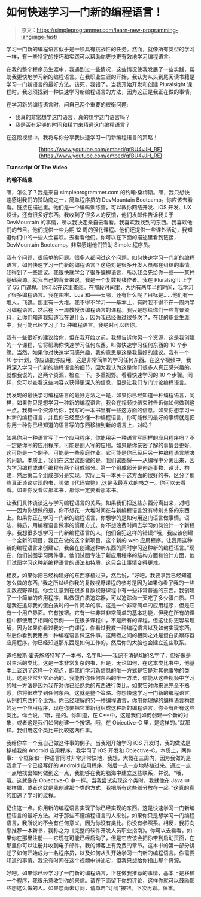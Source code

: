 # 如何快速学习一门新的编程语言！

> 原文：<https://simpleprogrammer.com/learn-new-programming-language-fast/>

学习一门新的编程语言似乎是一项具有挑战性的任务。然而，就像所有类型的学习一样，有一些特定的技巧和实践可以帮助你更快更有效地学习编程语言。

在我的整个程序员生涯中，我遇到过一些情况，这些情况使我发展了一些实践，帮助我更快地学习新的编程语言。在我职业生涯的开始，我认为从头到尾阅读书籍是学习一门新语言的最好方法。该死，我错了。当我开始开发和创建 Pluralsight 课程时，我必须找到一种快速学习新编程语言的方法，因为这正是我正在做的事情。

在学习新的编程语言时，问自己两个重要的权衡问题:

*   我真的非常想学这门语言，真的想学这门语言吗？
*   我是否有足够的时间和精力来精通这门编程语言？

在这段视频中，我将与你分享我快速学习一门新编程语言的策略！

<center>

[https://www.youtube.com/embed/gfBU4vJH_RE](https://www.youtube.com/embed/gfBU4vJH_RE)

</center>

**Transcript Of The Video**

**约翰不结束**

嘿，怎么了？我是来自 simpleprogrammer.com 的约翰·桑梅斯。嘿，我只想快速感谢我们的赞助商之一，简单程序员的 DevMountain Bootcamp。你应该去看看。链接在描述里。他们是一个编码训练营，可以教你网络开发、iOS 开发、UX 设计，还有很多好东西。我收到了很多人的反馈，他们发邮件告诉我关于 DevMountain 的事情，所以我决定亲自去看看。我喜欢我找到的东西。我喜欢他们的节目。他们提供一些为期 12 周的强化课程。他们还提供一些课外活动，我知道你们中的一些人会喜欢。去看看他们。你可以在下面的描述里看到链接，DevMountain Bootcamp。非常感谢他们赞助 Simple 程序员。

我有个问题，很简单的问题。很多人都问过这个问题，如何快速学习一门新的编程语言。如何快速学习一门新的编程语言？这绝对是很多开发人员都在纠结的事情。我得到了一些建议。我很快就学会了很多编程语言，所以我会先给你一些——某种基础资源。就我自己的背景来说，我是一个复数视线作者。我在 Pluralsight 上学了 55 门课程。你可以在这里查阅。在那段时间里，大约有两年半的时间，我学习了很多编程语言。我在围棋、Lua 和——天哪，还有什么呢？目标是……他们有一堆人。飞镖。那里有一大堆。我不得不学习——基本上，有时我不得不在一周内学习编程语言，然后在下一周教授该编程语言的课程。我只是想给你们一些背景资料，让你们知道我知道我在说什么，因为我已经做过很多次了，在我的职业生涯中，我可能已经学习了 15 种编程语言。我绝对可以帮你。

我有一些很好的建议给你，但在我开始之前，我想告诉你另一个资源，这是我创建的一个课程，它将帮助你快速学习任何东西。叫做快速学习任何东西的 10 个步骤。当然，如果你对快速学习感兴趣，我的意思是这是我最好的建议。我有一个 10 步计划，你应该能够应用，这是非常简单的学习任何东西。在这个视频中，我将深入学习一门新的编程语言的细节，因为我认为这是你们很多人真正感兴趣的。就像我说的，这两个资源，检查一下。多重视野。看看快速学习的 10 个步骤。同样，您可以查看这些内容以获得更深入的信息，但是让我们专门讨论编程语言。

我发现的最快学习编程语言的最好方法之一是，如果你已经知道一种编程语言，同样，如果你只是想学习一种新的编程语言，我会在视频快结束时告诉你如何做到这一点。我有一个资源给你，我写的一本书里有一些这方面的信息。如果你想学习一种新的编程语言，并且你已经至少懂一种编程语言，你可能做的最好的事情就是把你用一种你已经知道的语言写的东西移植到新的语言上，对吗？

如果你用一种语言写了一个应用程序，你能用另一种语言写同样的应用程序吗？不一定是你写的应用程序。可能是别人写的应用。如果是你亲密了解的事情会更好。这可能是一个例子。可能是一些家庭作业。它可能是你已经用另一种编程语言解决的问题。本质上，我们在这里试图做的是，我们试图将——从编程中分离出来，因为学习编程或进行编程有两个组成部分。第一个组成部分是创造事物、设计、构建，然后第二个组成部分是实现。实际上有一本关于这方面的很好的书，区分了那些真正谈论实现的书，叫做《代码完整》,这是我最喜欢的书之一。你可以去看看。如果你没看过那本书，那你一定要看那本书。

让我们具体谈谈这与学习编程语言的关系。如果我们把这些东西分离出来，对吧——因为你想做的是，你不想花一大堆时间在与新编程语言没有特别关系的东西上。如果你正在学习一门新的编程语言，你想学的是如何用这门语言做事情。语法，特质，用编程语言做事的惯用方式。你不想浪费时间去学习如何设计一个新程序。我想很多想学习一门新编程语言的人，他们会犯这样的错误:“哦，我应该创建一个全新的项目，我正在做的这个新项目，这个新的 web 应用程序。让我用这种新的编程语言来创建它，我会在创建这种新东西的同时学习这种新的编程语言。”现在，他们试图学习两件事。他们试图专注于新应用程序的结构方面和设计方面，他们试图学习这种新编程语言的语法和特质，这只会让事情变得更难。

相反，如果你把已经构建好的东西移植过来，然后说，“好吧。我要拿我已经知道怎么做的东西，”我之所以给你我的复数视野课程的参考是因为如果你看了我的一些复数视野课程，你会注意到在很多复数视野课程中有一些非常普遍的东西。我创建了一个简单的应用程序，叫做蛋白质追踪器，可以追踪你一天吃了多少蛋白质。只是我在追踪我的蛋白质时的一件简单的事。这是一个非常简单的应用程序，但是它有一个用户界面。它有按钮。它有一些非常非常简单的基本功能，但我在所有的课程中都使用了相同的示例——在很多课程中，不是所有的课程。但这让你更容易理解，因为如果你看过我的一门课程，你看过我教一种编程语言以及如何实现东西，然后你看到我用另一种编程语言做这件事，这两者之间的相同之处是蛋白质跟踪器应用程序。你已经知道那东西是如何工作的，然后你的大脑也会建立这些联系。

道格拉斯·霍夫施塔特写了一本书，名字叫——我记不清确切的名字了，但好像是对生活的类比。这是一本非常复杂的书，但是，无论如何，在这本类比书中，他基本上谈到了这样一个观点，即我们学习新信息的唯一方式是它是对其他事物的类比。这是非常非常正确的。我能教你任何东西的唯一方法，你能从这些视频中学习的唯一方法是因为我在对你已经熟悉的东西进行类比。如果它对你来说完全不熟悉，你将很难学到任何东西。这就是整个策略。你想快速学习一门新的编程语言。从别的东西打个比方。你已经理解的另一种编程语言，你用你理解的编程语言构建的另一个应用程序，现在你要把它重新组织成这种新的编程语言，你会有所有这些类比。你会说，“哦，是的。你知道，在 C++中，这是我们如何创建一个新的对象，或者这是我们如何创建一个按钮。哦，在 Objective-C 里，是这样的。”就那样。我们用这个类比来比较这两件事。

我给你举一个我自己做这件事的例子。当我刚开始学习 iOS 开发时，我的做法是移植我的 Android 应用程序。我学习了 iOS 开发和 Objective-C。本质上，两件事:一个框架和一种语言同时非常非常快地，我想，大概在三周内，因为我做的是我拿了一个已经写好的 Android 应用程序，然后一点一点地移植过来。通过一点一点地找出如何做到这一点，我能够在我的脑海中建立这些联系，并说，“哦，哦。这就像在 Objective-C 中一样。当我尝试实现这个类时，我就像在 Java 中那样做，或者这就是我创建那个类的方式，我把所有这些部分放在一起。”这真的真的加速了学习的过程。

记住这一点。你用新的编程语言实现了你已经实现的东西。这是快速学习一门新编程语言的最好方法。对于那些不懂编程语言的人来说，如果你只是想学习一门编程语言，我所说的不会有任何意义，因为你没有类比。你没有参照系。相反，我将向您推荐一本新书，我称之为《完整的软件开发人员职业指南》。你可以去看看。如果你在那里注册——它现在可能已经启动了，但是它应该会把你带到启动页面，在那里你可以注册并收到电子邮件。我的博客上有免费的章节。这本书的第一部分讲述了如何开始成为一名程序员，以及如何从头开始学习一门新的编程语言。你需要知道的事情。我没有时间在这个视频中讲述它，但我只想给你指出那个资源。

好吧。如果你已经学习了一门新的编程语言，正在做我推荐的事情，基本上是移植一个程序，我很乐意收到你的来信。请在下面留下你的评论，这样你就可以鼓励那些想这么做的人。如果您尚未订阅，请单击“订阅”按钮。下次再聊。保重。